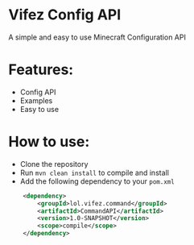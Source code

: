 # Vifez Config API
A simple and easy to use Minecraft Configuration API

# Features:
- Config API
- Examples
- Easy to use


# How to use:
- Clone the repository
- Run `mvn clean install` to compile and install
- Add the following dependency to your `pom.xml`
```xml
    <dependency>
        <groupId>lol.vifez.command</groupId>
        <artifactId>CommandAPI</artifactId>
        <version>1.0-SNAPSHOT</version>
        <scope>compile</scope>
    </dependency>

```
